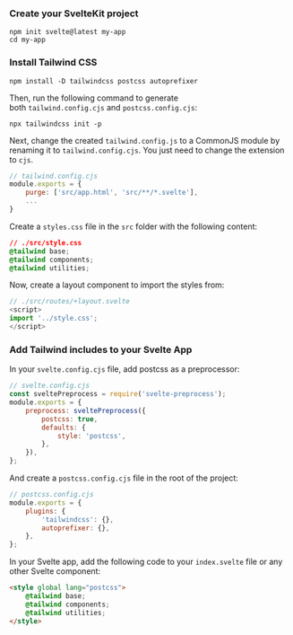 

### Create your SvelteKit project

```
npm init svelte@latest my-app
cd my-app

```

### Install Tailwind CSS

```
npm install -D tailwindcss postcss autoprefixer
```

Then, run the following command to generate both `tailwind.config.cjs` and `postcss.config.cjs`:

```
npx tailwindcss init -p
```

Next, change the created `tailwind.config.js` to a CommonJS module by renaming it to `tailwind.config.cjs`. You just need to change the extension to `cjs`.


```js
// tailwind.config.cjs
module.exports = {
    purge: ['src/app.html', 'src/**/*.svelte'],
    ...
}
```

Create a `styles.css` file in the `src` folder with the following content:

```css
// ./src/style.css
@tailwind base;
@tailwind components;
@tailwind utilities;
```

Now, create a layout component to import the styles from:

```js
// ./src/routes/+layout.svelte 
<script> 
import '../style.css'; 
</script>
```

### Add Tailwind includes to your Svelte App

In your `svelte.config.cjs` file, add postcss as a preprocessor:

```js
// svelte.config.cjs
const sveltePreprocess = require('svelte-preprocess');
module.exports = {
    preprocess: sveltePreprocess({
        postcss: true,
        defaults: {
            style: 'postcss',
        },
    }),
};

```

And create a `postcss.config.cjs` file in the root of the project:

```js
// postcss.config.cjs
module.exports = {
    plugins: {
        'tailwindcss': {},
        autoprefixer: {},
    },
};

```

In your Svelte app, add the following code to your `index.svelte` file or any other Svelte component:

```html
<style global lang="postcss">
    @tailwind base;
    @tailwind components;
    @tailwind utilities;
</style>

```

